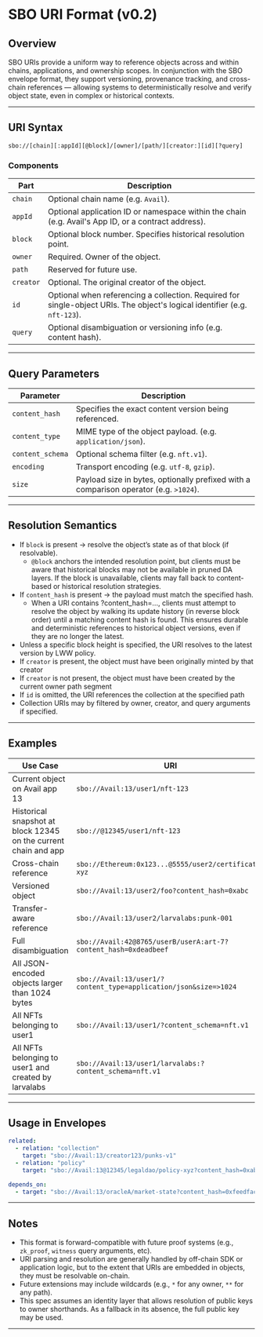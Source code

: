 
# SBO URI Format (v0.2)

## Overview

SBO URIs provide a uniform way to reference objects across and within chains, applications, and ownership scopes. In conjunction with the SBO envelope format, they support versioning, provenance tracking, and cross-chain references — allowing systems to deterministically resolve and verify object state, even in complex or historical contexts.

---

## URI Syntax

```
sbo://[chain][:appId][@block]/[owner]/[path/][creator:][id][?query]
```

### Components

| Part | Description |
|------|-------------|
| `chain` | Optional chain name (e.g. `Avail`). |
| `appId` | Optional application ID or namespace within the chain (e.g. Avail's App ID, or a contract address). |
| `block` | Optional block number. Specifies historical resolution point. |
| `owner` | Required. Owner of the object. |
| `path` | Reserved for future use. |
| `creator` | Optional. The original creator of the object. |
| `id` | Optional when referencing a collection. Required for single-object URIs. The object's logical identifier (e.g. `nft-123`). |
| `query` | Optional disambiguation or versioning info (e.g. content hash). |

---

## Query Parameters

| Parameter        | Description |
|------------------|-------------|
| `content_hash`   | Specifies the exact content version being referenced. |
| `content_type`   | MIME type of the object payload. (e.g. `application/json`). |
| `content_schema` | Optional schema filter (e.g. `nft.v1`). |
| `encoding`       | Transport encoding (e.g. `utf-8`, `gzip`). |
| `size`           | Payload size in bytes, optionally prefixed with a comparison operator (e.g. `>1024`). |
---

## Resolution Semantics

- If `block` is present → resolve the object’s state as of that block (if resolvable).
  - `@block` anchors the intended resolution point, but clients must be aware that historical blocks may not be available in pruned DA layers. If the block is unavailable, clients may fall back to content-based or historical resolution strategies.
- If `content_hash` is present → the payload must match the specified hash.
  - When a URI contains ?content_hash=..., clients must attempt to resolve the object by walking its update history (in reverse block order) until a matching content hash is found. This ensures durable and deterministic references to historical object versions, even if they are no longer the latest.
- Unless a specific block height is specified, the URI resolves to the latest version by LWW policy.
- If `creator` is present, the object must have been originally minted by that creator
- If `creator` is not present, the object must have been created by the current owner path segment
- If `id` is omitted, the URI references the collection at the specified path
- Collection URIs may by filtered by owner, creator, and query arguments if specified.

---

## Examples

| Use Case | URI |
|----------|-----|
| Current object on Avail app 13 | `sbo://Avail:13/user1/nft-123` |
| Historical snapshot at block 12345 on the current chain and app | `sbo://@12345/user1/nft-123` |
| Cross-chain reference | `sbo://Ethereum:0x123...@5555/user2/certificate-xyz` |
| Versioned object | `sbo://Avail:13/user2/foo?content_hash=0xabc` |
| Transfer-aware reference | `sbo://Avail:13/user2/larvalabs:punk-001` |
| Full disambiguation | `sbo://Avail:42@8765/userB/userA:art-7?content_hash=0xdeadbeef` |
| All JSON-encoded objects larger than 1024 bytes | `sbo://Avail:13/user1/?content_type=application/json&size=>1024` |
| All NFTs belonging to user1 | `sbo://Avail:13/user1/?content_schema=nft.v1` |
| All NFTs belonging to user1 and created by larvalabs | `sbo://Avail:13/user1/larvalabs:?content_schema=nft.v1` |
---

## Usage in Envelopes

```yaml
related:
  - relation: "collection"
    target: "sbo://Avail:13/creator123/punks-v1"
  - relation: "policy"
    target: "sbo://Avail:13@12345/legaldao/policy-xyz?content_hash=0xabc"
```

```yaml
depends_on:
  - target: "sbo://Avail:13/oracleA/market-state?content_hash=0xfeedface"
```

---

## Notes

- This format is forward-compatible with future proof systems (e.g., `zk_proof`, `witness` query arguments, etc).
- URI parsing and resolution are generally handled by off-chain SDK or application logic, but to the extent that URIs are embedded in objects, they must be resolvable on-chain.
- Future extensions may include wildcards (e.g., `*` for any owner, `**` for any path).
- This spec assumes an identity layer that allows resolution of public keys to owner shorthands. As a fallback in its absence, the full public key may be used.

---

